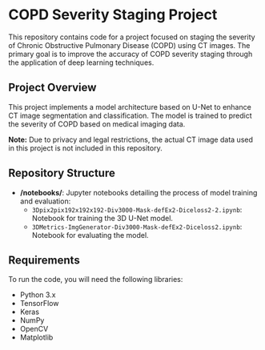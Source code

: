 # COPD Severity Staging Project

This repository contains code for a project focused on staging the severity of Chronic Obstructive Pulmonary Disease (COPD) using CT images. The primary goal is to improve the accuracy of COPD severity staging through the application of deep learning techniques.

## Project Overview

This project implements a model architecture based on U-Net to enhance CT image segmentation and classification. The model is trained to predict the severity of COPD based on medical imaging data.

**Note:** Due to privacy and legal restrictions, the actual CT image data used in this project is not included in this repository.

## Repository Structure

- **/notebooks/**: Jupyter notebooks detailing the process of model training and evaluation:
  - `3Dpix2pix192x192x192-Div3000-Mask-defEx2-Diceloss2-2.ipynb`: Notebook for training the 3D U-Net model.
  - `3DMetrics-ImgGenerator-Div3000-Mask-defEx2-Diceloss2.ipynb`: Notebook for evaluating the model.

## Requirements

To run the code, you will need the following libraries:

- Python 3.x
- TensorFlow
- Keras
- NumPy
- OpenCV
- Matplotlib
